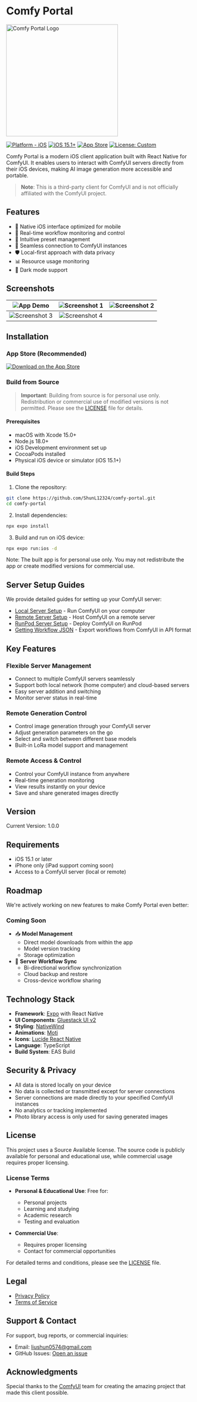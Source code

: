 # Comfy Portal

<img src="assets/images/icon.png" width="300" alt="Comfy Portal Logo">

[![Platform - iOS](https://img.shields.io/badge/platform-iOS-blue.svg)](https://apps.apple.com/us/app/comfy-portal/id6741044736)
[![iOS 15.1+](https://img.shields.io/badge/iOS-15.1%2B-blue.svg)](https://apps.apple.com/us/app/comfy-portal/id6741044736)
[![App Store](https://img.shields.io/badge/download-App_Store-0D96F6.svg)](https://apps.apple.com/us/app/comfy-portal/id6741044736)
[![License: Custom](https://img.shields.io/badge/license-Custom-yellow.svg)](LICENSE)

Comfy Portal is a modern iOS client application built with React Native for ComfyUI. It enables users to interact with ComfyUI servers directly from their iOS devices, making AI image generation more accessible and portable.

> **Note**: This is a third-party client for ComfyUI and is not officially affiliated with the ComfyUI project.

## Features

- 📱 Native iOS interface optimized for mobile
- 🔄 Real-time workflow monitoring and control
- 🎨 Intuitive preset management
- 🔌 Seamless connection to ComfyUI instances
- 🛡️ Local-first approach with data privacy
- 📊 Resource usage monitoring
- 🌙 Dark mode support

## Screenshots

|       ![App Demo](repo-assets/demo.gif)       | ![Screenshot 1](repo-assets/screenshot-1.png) | ![Screenshot 2](repo-assets/screenshot-2.png) |
| :-------------------------------------------: | :-------------------------------------------: | :-------------------------------------------: |
| ![Screenshot 3](repo-assets/screenshot-3.png) | ![Screenshot 4](repo-assets/screenshot-4.jpg) |                                               |

## Installation

### App Store (Recommended)

[![Download on the App Store](https://developer.apple.com/assets/elements/badges/download-on-the-app-store.svg)](https://apps.apple.com/us/app/comfy-portal/id6741044736)

### Build from Source

> **Important**: Building from source is for personal use only. Redistribution or commercial use of modified versions is not permitted. Please see the [LICENSE](LICENSE) file for details.

#### Prerequisites

- macOS with Xcode 15.0+
- Node.js 18.0+
- iOS Development environment set up
- CocoaPods installed
- Physical iOS device or simulator (iOS 15.1+)

#### Build Steps

1. Clone the repository:

```bash
git clone https://github.com/ShunL12324/comfy-portal.git
cd comfy-portal
```

2. Install dependencies:

```bash
npx expo install
```

3. Build and run on iOS device:

```bash
npx expo run:ios -d
```

Note: The built app is for personal use only. You may not redistribute the app or create modified versions for commercial use.

## Server Setup Guides

We provide detailed guides for setting up your ComfyUI server:

- [Local Server Setup](https://shunl12324.github.io/comfy-portal/guide/local-server) - Run ComfyUI on your computer
- [Remote Server Setup](https://shunl12324.github.io/comfy-portal/guide/remote-server) - Host ComfyUI on a remote server
- [RunPod Server Setup](https://shunl12324.github.io/comfy-portal/guide/remote-server-runpod) - Deploy ComfyUI on RunPod
- [Getting Workflow JSON](https://shunl12324.github.io/comfy-portal/guide/workflow-json) - Export workflows from ComfyUI in API format

## Key Features

### Flexible Server Management

- Connect to multiple ComfyUI servers seamlessly
- Support both local network (home computer) and cloud-based servers
- Easy server addition and switching
- Monitor server status in real-time

### Remote Generation Control

- Control image generation through your ComfyUI server
- Adjust generation parameters on the go
- Select and switch between different base models
- Built-in LoRa model support and management

### Remote Access & Control

- Control your ComfyUI instance from anywhere
- Real-time generation monitoring
- View results instantly on your device
- Save and share generated images directly

## Version

Current Version: 1.0.0

## Requirements

- iOS 15.1 or later
- iPhone only (iPad support coming soon)
- Access to a ComfyUI server (local or remote)

## Roadmap

We're actively working on new features to make Comfy Portal even better:

### Coming Soon

- 📥 **Model Management**
  - Direct model downloads from within the app
  - Model version tracking
  - Storage optimization
- 🔄 **Server Workflow Sync**
  - Bi-directional workflow synchronization
  - Cloud backup and restore
  - Cross-device workflow sharing

## Technology Stack

- **Framework**: [Expo](https://expo.dev) with React Native
- **UI Components**: [Gluestack UI v2](https://gluestack.io)
- **Styling**: [NativeWind](https://www.nativewind.dev)
- **Animations**: [Moti](https://moti.fyi)
- **Icons**: [Lucide React Native](https://lucide.dev)
- **Language**: TypeScript
- **Build System**: EAS Build

## Security & Privacy

- All data is stored locally on your device
- No data is collected or transmitted except for server connections
- Server connections are made directly to your specified ComfyUI instances
- No analytics or tracking implemented
- Photo library access is only used for saving generated images

## License

This project uses a Source Available license. The source code is publicly available for personal and educational use, while commercial usage requires proper licensing.

### License Terms

- **Personal & Educational Use**: Free for:

  - Personal projects
  - Learning and studying
  - Academic research
  - Testing and evaluation

- **Commercial Use**:
  - Requires proper licensing
  - Contact for commercial opportunities

For detailed terms and conditions, please see the [LICENSE](LICENSE) file.

## Legal

- [Privacy Policy](https://shunl12324.github.io/comfy-portal/privacy)
- [Terms of Service](https://shunl12324.github.io/comfy-portal/terms)

## Support & Contact

For support, bug reports, or commercial inquiries:

- Email: liushun0574@gmail.com
- GitHub Issues: [Open an issue](https://github.com/ShunL12324/comfy-portal/issues)

## Acknowledgments

Special thanks to the [ComfyUI](https://github.com/comfyanonymous/ComfyUI) team for creating the amazing project that made this client possible.
